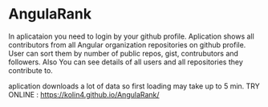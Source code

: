 # AngulaRank

In aplicataion you need to login by your github profile.
Aplication shows all contributors from all Angular organization repositories on github profile. User can sort them by number of public repos, gist, contrubutors and followers. Also You can see details of all users and all repositories they contribute to.

aplication downloads a lot of data so first loading may take up to 5 min.
TRY ONLINE : https://kolin4.github.io/AngulaRank/
